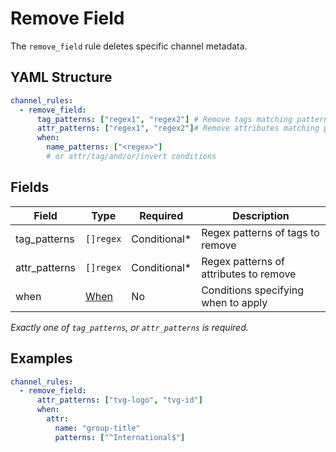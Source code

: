 # Remove Field

The `remove_field` rule deletes specific channel metadata.

## YAML Structure

```yaml
channel_rules:
  - remove_field:
      tag_patterns: ["regex1", "regex2"] # Remove tags matching patterns
      attr_patterns: ["regex1", "regex2"]# Remove attributes matching patterns
      when:
        name_patterns: ["<regex>"]
        # or attr/tag/and/or/invert conditions
```

## Fields

| Field         | Type               | Required     | Description                            |
|---------------|--------------------|--------------|----------------------------------------|
| tag_patterns  | `[]regex`          | Conditional* | Regex patterns of tags to remove       |
| attr_patterns | `[]regex`          | Conditional* | Regex patterns of attributes to remove |
| when          | [When](../when.md) | No           | Conditions specifying when to apply    |

*Exactly one of `tag_patterns`, or `attr_patterns` is required.*

## Examples

```yaml
channel_rules:
  - remove_field:
      attr_patterns: ["tvg-logo", "tvg-id"]
      when:
        attr:
          name: "group-title"
          patterns: ["^International$"]
```
